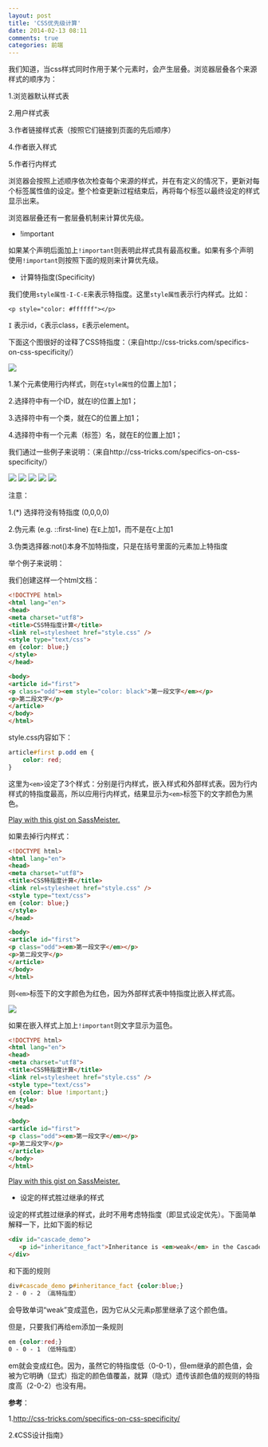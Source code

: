 ```yaml
---
layout: post
title: 'CSS优先级计算'
date: 2014-02-13 08:11
comments: true
categories: 前端
---
```

我们知道，当css样式同时作用于某个元素时，会产生层叠。浏览器层叠各个来源样式的顺序为：

1.浏览器默认样式表

2.用户样式表

3.作者链接样式表（按照它们链接到页面的先后顺序）

4.作者嵌入样式

5.作者行内样式

浏览器会按照上述顺序依次检查每个来源的样式，并在有定义的情况下，更新对每个标签属性值的设定。整个检查更新过程结束后，再将每个标签以最终设定的样式显示出来。

浏览器层叠还有一套层叠机制来计算优先级。

* !important

如果某个声明后面加上`!important`则表明此样式具有最高权重。如果有多个声明使用`!important`则按照下面的规则来计算优先级。

* 计算特指度(Specificity)

我们使用`style属性-I-C-E`来表示特指度。这里`style属性`表示行内样式。比如：

`<p style="color: #ffffff"></p>`

`I` 表示id，`C`表示class，`E`表示element。

下面这个图很好的诠释了CSS特指度：（来自http://css-tricks.com/specifics-on-css-specificity/）

![](http://liunian.info/img/images/2010/08/specificity-calculationbase.png)

1.某个元素使用行内样式，则在`style属性`的位置上加1；

2.选择符中有一个ID，就在I的位置上加1；

3.选择符中有一个类，就在C的位置上加1；

4.选择符中有一个元素（标签）名，就在E的位置上加1；

我们通过一些例子来说明：（来自http://css-tricks.com/specifics-on-css-specificity/）

![](http://css-tricks.com/wp-content/csstricks-uploads/cssspecificity-calc-1.png)
![](http://css-tricks.com/wp-content/csstricks-uploads/cssspecificity-calc-2.png)
![](http://cdn.css-tricks.com/wp-content/uploads/2010/05/cssspecificity-calc-3v2.jpg)
![](http://css-tricks.com/wp-content/csstricks-uploads/cssspecificity-calc-4.png)
![](http://css-tricks.com/wp-content/csstricks-uploads/cssspecificity-calc-5.png)

注意：

1.(*) 选择符没有特指度 (0,0,0,0)

2.伪元素 (e.g. ::first-line) 在`E`上加1，而不是在`C`上加1

3.伪类选择器:not()本身不加特指度，只是在括号里面的元素加上特指度

举个例子来说明：

我们创建这样一个html文档：

```html
<!DOCTYPE html>
<html lang="en">
<head>
<meta charset="utf8">
<title>CSS特指度计算</title>
<link rel=stylesheet href="style.css" />
<style type="text/css">
em {color: blue;}
</style>
</head>

<body>
<article id="first">
<p class="odd"><em style="color: black">第一段文字</em></p>
<p>第二段文字</p>
</article>
</body>
</html>
```

style.css内容如下：

```css
article#first p.odd em {
    color: red;
}
```

这里为`<em>`设定了3个样式：分别是行内样式，嵌入样式和外部样式表。因为行内样式的特指度最高，所以应用行内样式，结果显示为`<em>`标签下的文字颜色为黑色。

<p class="sassmeister" data-gist-id="10694291" data-height="480"><a href="http://sassmeister.com/gist/10694291">Play with this gist on SassMeister.</a></p><script src="http://static.sassmeister.com/js/embed.js" async></script>

如果去掉行内样式：

```html
<!DOCTYPE html>
<html lang="en">
<head>
<meta charset="utf8">
<title>CSS特指度计算</title>
<link rel=stylesheet href="style.css" />
<style type="text/css">
em {color: blue;}
</style>
</head>

<body>
<article id="first">
<p class="odd"><em>第一段文字</em></p>
<p>第二段文字</p>
</article>
</body>
</html>
```

则`<em>`标签下的文字颜色为红色，因为外部样式表中特指度比嵌入样式高。

![](http://ww3.sinaimg.cn/large/90b90757gw1ea1x3f4dyaj209w058a9w.jpg)

如果在嵌入样式上加上`!important`则文字显示为蓝色。

```html
<!DOCTYPE html>
<html lang="en">
<head>
<meta charset="utf8">
<title>CSS特指度计算</title>
<link rel=stylesheet href="style.css" />
<style type="text/css">
em {color: blue !important;}
</style>
</head>

<body>
<article id="first">
<p class="odd"><em>第一段文字</em></p>
<p>第二段文字</p>
</article>
</body>
</html>
```

<p class="sassmeister" data-gist-id="10694435" data-height="480"><a href="http://sassmeister.com/gist/10694435">Play with this gist on SassMeister.</a></p><script src="http://static.sassmeister.com/js/embed.js" async></script>

* 设定的样式胜过继承的样式

设定的样式胜过继承的样式，此时不用考虑特指度（即显式设定优先）。下面简单解释一下，比如下面的标记

```html
<div id="cascade_demo">
   <p id="inheritance_fact">Inheritance is <em>weak</em> in the Cascade</p>
</div>
```

和下面的规则

```css
div#cascade_demo p#inheritance_fact {color:blue;}
2 - 0 - 2 （高特指度）
```

会导致单词“weak”变成蓝色，因为它从父元素p那里继承了这个颜色值。

但是，只要我们再给em添加一条规则

```css
em {color:red;}
0 - 0 - 1 （低特指度）
```

em就会变成红色。因为，虽然它的特指度低（0-0-1），但em继承的颜色值，会被为它明确（显式）指定的颜色值覆盖，就算（隐式）遗传该颜色值的规则的特指度高（2-0-2）也没有用。

**参考**：

1.http://css-tricks.com/specifics-on-css-specificity/

2.《CSS设计指南》

